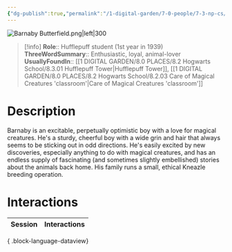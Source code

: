 ```yaml
---
{"dg-publish":true,"permalink":"/1-digital-garden/7-0-people/7-3-np-cs/barnaby-butterfield/","tags":["#person","hogwarts","student","hufflepuff"]}
---
```


![Barnaby Butterfield.png|left|300](/img/user/1%20DIGITAL%20GARDEN/7.0%20PEOPLE/7.3%20NPCs/Headshots/Barnaby%20Butterfield.png)
>[!info]
>**Role**:: Hufflepuff student (1st year in 1939)
>**ThreeWordSummary**:: Enthusiastic, loyal, animal-lover
>**UsuallyFoundIn**:: [[1 DIGITAL GARDEN/8.0 PLACES/8.2 Hogwarts School/8.3.01 Hufflepuff Tower\|Hufflepuff Tower]], [[1 DIGITAL GARDEN/8.0 PLACES/8.2 Hogwarts School/8.2.03 Care of Magical Creatures 'classroom'\|Care of Magical Creatures 'classroom']]

# Description

Barnaby is an excitable, perpetually optimistic boy with a love for magical creatures. He's a sturdy, cheerful boy with a wide grin and hair that always seems to be sticking out in odd directions. He's easily excited by new discoveries, especially anything to do with magical creatures, and has an endless supply of fascinating (and sometimes slightly embellished) stories about the animals back home. His family runs a small, ethical Kneazle breeding operation.

# Interactions

| Session | Interactions |
| ------- | ------------ |

{ .block-language-dataview}
